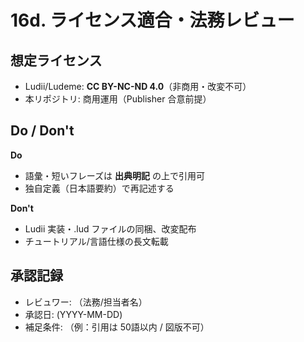 # 16d. ライセンス適合・法務レビュー

## 想定ライセンス
- Ludii/Ludeme: **CC BY-NC-ND 4.0**（非商用・改変不可）
- 本リポジトリ: 商用運用（Publisher 合意前提）

## Do / Don't
**Do**
- 語彙・短いフレーズは **出典明記** の上で引用可
- 独自定義（日本語要約）で再記述する

**Don't**
- Ludii 実装・.lud ファイルの同梱、改変配布
- チュートリアル/言語仕様の長文転載

## 承認記録
- レビュワー: （法務/担当者名）
- 承認日: (YYYY-MM-DD)
- 補足条件: （例：引用は 50語以内 / 図版不可）
